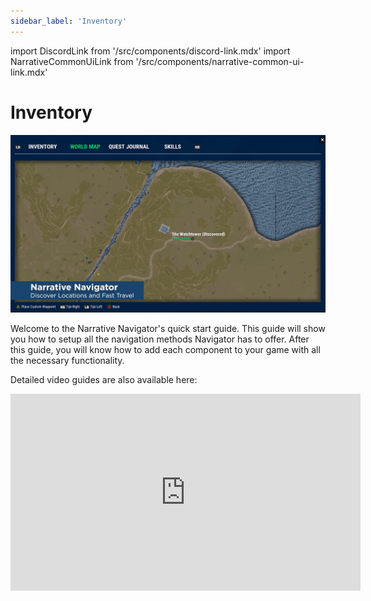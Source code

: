 ```yaml
---
sidebar_label: 'Inventory'
---
```


import DiscordLink from '/src/components/discord-link.mdx'
import NarrativeCommonUiLink from '/src/components/narrative-common-ui-link.mdx'

# Inventory

![introduction.png](/img/navigator/introduction.png)

Welcome to the Narrative Navigator's quick start guide. This guide will show you how to setup all the navigation methods Navigator has to offer. After this guide, you will know how to add each component to your game with all the necessary functionality.

<NarrativeCommonUiLink></NarrativeCommonUiLink>

Detailed video guides are also available here:

<iframe width="560" height="315" src="https://www.youtube.com/embed/c2mWg4gfRz0?si=63GsS9IZJKiLcpln" title="YouTube video player" frameborder="0" allow="accelerometer; autoplay; clipboard-write; encrypted-media; gyroscope; picture-in-picture; web-share" referrerpolicy="strict-origin-when-cross-origin" allowfullscreen></iframe>

<DiscordLink></DiscordLink>